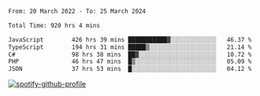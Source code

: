 <!--START_SECTION:waka-->

```txt
From: 20 March 2022 - To: 25 March 2024

Total Time: 920 hrs 4 mins

JavaScript        426 hrs 39 mins ███████████▓░░░░░░░░░░░░░   46.37 %
TypeScript        194 hrs 31 mins █████▒░░░░░░░░░░░░░░░░░░░   21.14 %
C#                98 hrs 38 mins  ██▓░░░░░░░░░░░░░░░░░░░░░░   10.72 %
PHP               46 hrs 47 mins  █▒░░░░░░░░░░░░░░░░░░░░░░░   05.09 %
JSON              37 hrs 53 mins  █░░░░░░░░░░░░░░░░░░░░░░░░   04.12 %
```

<!--END_SECTION:waka-->
[![spotify-github-profile](https://spotify-github-profile.vercel.app/api/view?uid=c00zprrvy9xiloa9qnco3hmng&cover_image=true&theme=novatorem&show_offline=false&background_color=121212&bar_color=53b14f&bar_color_cover=false)](https://spotify-github-profile.vercel.app/api/view?uid=c00zprrvy9xiloa9qnco3hmng&redirect=true)




